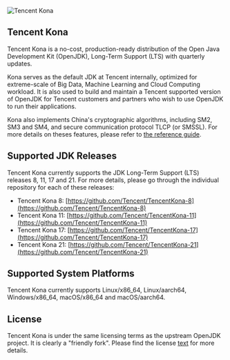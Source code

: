![Tencent Kona](https://user-images.githubusercontent.com/56812395/68106974-413b0700-ff1e-11e9-9128-ab1ad57283d1.png)
## Tencent Kona
Tencent Kona is a no-cost, production-ready distribution of the Open Java Development Kit (OpenJDK), Long-Term Support (LTS) with quarterly updates.

Kona serves as the default JDK at Tencent internally, optimized for extreme-scale of Big Data, Machine Learning and Cloud Computing workload. It is also used to build and maintain a Tencent supported version of OpenJDK for Tencent customers and partners who wish to use OpenJDK to run their applications.

Kona also implements China's cryptographic algorithms, including SM2, SM3 and SM4, and secure communication protocol TLCP (or SMSSL). For more details on theses features, please refer to [the reference guide](https://tencent.github.io/konajdk/sm/).

## Supported JDK Releases

Tencent Kona currently supports the JDK Long-Term Support (LTS) releases 8, 11, 17 and 21.
For more details, please go through the individual repository for each of these releases:

- Tencent Kona 8: [https://github.com/Tencent/TencentKona-8](https://github.com/Tencent/TencentKona-8)
- Tencent Kona 11: [https://github.com/Tencent/TencentKona-11](https://github.com/Tencent/TencentKona-11)
- Tencent Kona 17: [https://github.com/Tencent/TencentKona-17](https://github.com/Tencent/TencentKona-17)
- Tencent Kona 21: [https://github.com/Tencent/TencentKona-21](https://github.com/Tencent/TencentKona-21)

## Supported System Platforms

Tencent Kona currently supports Linux/x86_64, Linux/aarch64, Windows/x86_64, macOS/x86_64 and macOS/aarch64.

## License

Tencent Kona is under the same licensing terms as the upstream OpenJDK project. It is clearly a "friendly fork". Please find the license [text](https://tencent.github.io/konajdk/LICENSE.txt) for more details.
